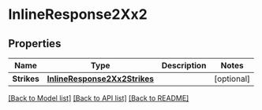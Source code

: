 # InlineResponse2Xx2

## Properties

Name | Type | Description | Notes
------------ | ------------- | ------------- | -------------
**Strikes** | [**InlineResponse2Xx2Strikes**](inline_response_2XX_2_strikes.md) |  | [optional] 

[[Back to Model list]](../README.md#documentation-for-models) [[Back to API list]](../README.md#documentation-for-api-endpoints) [[Back to README]](../README.md)


